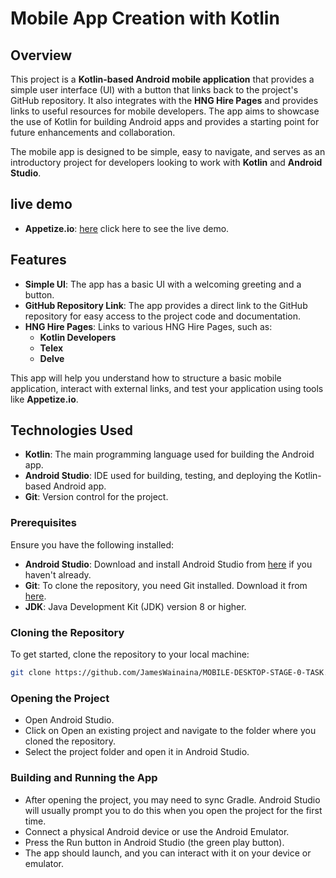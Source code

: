 # Mobile App Creation with Kotlin



## Overview

This project is a **Kotlin-based Android mobile application** that provides a simple user interface (UI) with a button that links back to the project's GitHub repository. It also integrates with the **HNG Hire Pages** and provides links to useful resources for mobile developers. The app aims to showcase the use of Kotlin for building Android apps and provides a starting point for future enhancements and collaboration.

The mobile app is designed to be simple, easy to navigate, and serves as an introductory project for developers looking to work with **Kotlin** and **Android Studio**.

## live demo

- **Appetize.io**: [here](https://appetize.io/app/b_iot5tbgnztfhucvdth2roxzvwy) click here to see the live demo.

## Features

- **Simple UI**: The app has a basic UI with a welcoming greeting and a button.
- **GitHub Repository Link**: The app provides a direct link to the GitHub repository for easy access to the project code and documentation.
- **HNG Hire Pages**: Links to various HNG Hire Pages, such as:
  - **Kotlin Developers**
  - **Telex**
  - **Delve**
  
This app will help you understand how to structure a basic mobile application, interact with external links, and test your application using tools like **Appetize.io**.


## Technologies Used

- **Kotlin**: The main programming language used for building the Android app.
- **Android Studio**: IDE used for building, testing, and deploying the Kotlin-based Android app.
- **Git**: Version control for the project.

### Prerequisites

Ensure you have the following installed:

- **Android Studio**: Download and install Android Studio from [here](https://developer.android.com/studio) if you haven't already.
- **Git**: To clone the repository, you need Git installed. Download it from [here](https://git-scm.com/).
- **JDK**: Java Development Kit (JDK) version 8 or higher.


### Cloning the Repository

To get started, clone the repository to your local machine:

```bash
git clone https://github.com/JamesWainaina/MOBILE-DESKTOP-STAGE-0-TASK.git
```

### Opening the Project
- Open Android Studio.
- Click on Open an existing project and navigate to the folder where you cloned the repository.
- Select the project folder and open it in Android Studio.

### Building and Running the App
 - After opening the project, you may need to sync Gradle. Android Studio will usually prompt you to do this when you open the project for the first time.
 - Connect a physical Android device or use the Android Emulator.
 - Press the Run button in Android Studio (the green play button).
 - The app should launch, and you can interact with it on your device or emulator.
